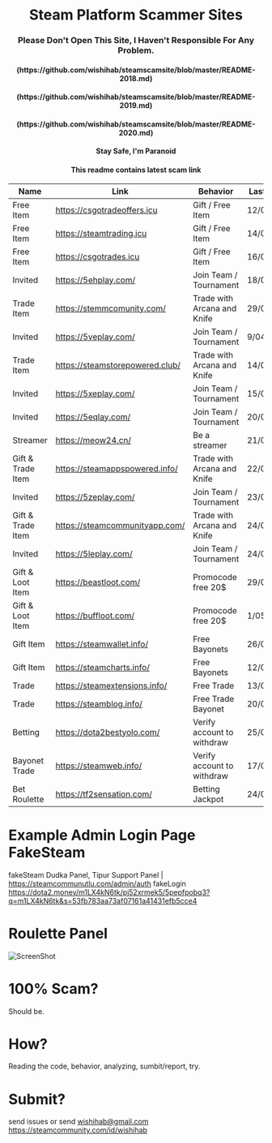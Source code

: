 <h1 align="center">Steam Platform Scammer Sites</h1>
<h3 align="center">Please Don't Open This Site, I Haven't Responsible For Any Problem.</h1>
<h4 align="center">(https://github.com/wishihab/steamscamsite/blob/master/README-2018.md)</h1>
<h4 align="center">(https://github.com/wishihab/steamscamsite/blob/master/README-2019.md)</h1>
<h4 align="center">(https://github.com/wishihab/steamscamsite/blob/master/README-2020.md)</h1>
<h4 align="center">Stay Safe, I'm Paranoid</h1>
<h4 align="center">This readme contains latest scam link</h1>


| Name | Link | Behavior | Last Check |
| ------------------ | ------------------------- | ------------------------- | ---------- |
| Free Item | https://csgotradeoffers.icu | Gift / Free Item | 12/02/2021 |
| Free Item | https://steamtrading.icu | Gift / Free Item | 14/02/2021 |
| Free Item | https://csgotrades.icu | Gift / Free Item | 16/02/2021 |
| Invited | https://5ehplay.com/ | Join Team / Tournament | 18/03/2021 |
| Trade Item | https://stemmcomunity.com/ | Trade with Arcana and Knife | 29/03/2021 |
| Invited | https://5veplay.com/ | Join Team / Tournament | 9/04/2021 |
| Trade Item | https://steamstorepowered.club/ | Trade with Arcana and Knife | 14/04/2021 |
| Invited | https://5xeplay.com/ | Join Team / Tournament | 15/04/2021 |
| Invited | https://5eqlay.com/ | Join Team / Tournament | 20/04/2021 |
| Streamer | https://meow24.cn/ | Be a streamer | 21/04/2021 |
| Gift & Trade Item | https://steamappspowered.info/ | Trade with Arcana and Knife | 22/04/2021 |
| Invited | https://5zeplay.com/ | Join Team / Tournament | 23/04/2021 |
| Gift & Trade Item | https://steamcommunityapp.com/ | Trade with Arcana and Knife | 24/04/2021 |
| Invited | https://5leplay.com/ | Join Team / Tournament | 24/04/2021 |
| Gift & Loot Item | https://beastloot.com/ | Promocode free 20$ | 29/04/2021 |
| Gift & Loot Item | https://buffloot.com/ | Promocode free 20$ | 1/05/2021 |
| Gift Item | https://steamwallet.info/ | Free Bayonets | 26/05/2021 |
| Gift Item | https://steamcharts.info/ | Free Bayonets | 12/06/2021 |
| Trade | https://steamextensions.info/ | Free Trade | 13/06/2021 |
| Trade | https://steamblog.info/ | Free Trade Bayonet | 20/06/2021 |
| Betting | https://dota2bestyolo.com/ | Verify account to withdraw | 25/07/2021 |
| Bayonet Trade | https://steamweb.info/ | Verify account to withdraw | 17/06/2021 |
| Bet Roulette| https://tf2sensation.com/ | Betting Jackpot | 24/08/2021 |




# Example Admin Login Page FakeSteam
fakeSteam Dudka Panel, Tipur Support Panel | https://steamcommunutlu.com/admin/auth
fakeLogin https://dota2.money/m1LX4kN6tk/pj52xrmek5/5pepfpobq3?q=m1LX4kN6tk&s=53fb783aa73af07161a41431efb5cce4

# Roulette Panel
![ScreenShot](https://github.com/wishihab/steamscamsite/blob/master/Roulette_ru.png)

# 100% Scam?
Should be. 

# How?
Reading the code, behavior, analyzing, sumbit/report, try.

# Submit?
send issues or send wishihab@gmail.com https://steamcommunity.com/id/wishihab
